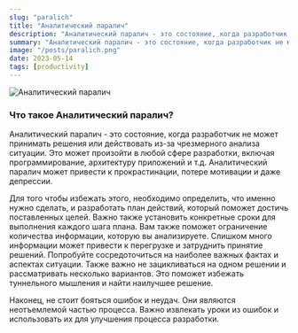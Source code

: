 ```yaml
---
slug: "paralich"
title: "Аналитический паралич"
description: "Аналитический паралич - это состояние, когда разработчик не может принимать решения или действовать из-за чрезмерного анализа ситуации. Это может произойти в любой сфере разработки, включая программирование, архитектуру приложений и т.д."
summary: "Аналитический паралич - это состояние, когда разработчик не может принимать решения или действовать из-за чрезмерного анализа ситуации. Это может произойти в любой сфере разработки, включая программирование, архитектуру приложений и т.д."
image: "/posts/paralich.png"
date: 2023-05-14
tags: [productivity]
---
```


![Аналитический паралич](/posts/paralich.png "Аналитический паралич")

### Что такое Аналитический паралич?
Аналитический паралич - это состояние, когда разработчик не может принимать решения или действовать из-за чрезмерного анализа ситуации. Это может произойти в любой сфере разработки, включая программирование, архитектуру приложений и т.д. Аналитический паралич может привести к прокрастинации, потере мотивации и даже депрессии.


Для того чтобы избежать этого, необходимо определить, что именно нужно сделать, и разработать план действий, который поможет достичь поставленных целей. Важно также установить конкретные сроки для выполнения каждого шага плана. Вам также поможет ограничение количества информации, которую вы анализируете. Слишком много информации может привести к перегрузке и затруднить принятие решений. Попробуйте сосредоточиться на наиболее важных фактах и аспектах ситуации. Также важно не зацикливаться на одном решении и рассматривать несколько вариантов. Это поможет избежать туннельного мышления и найти наилучшее решение.


Наконец, не стоит бояться ошибок и неудач. Они являются неотъемлемой частью процесса. Важно извлекать уроки из ошибок и использовать их для улучшения процесса разработки.
